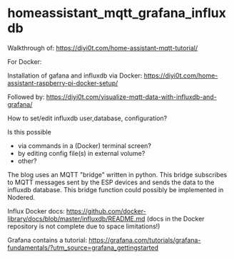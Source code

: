 ﻿# homeassistant_mqtt_grafana_influxdb
 
 Walkthrough of: https://diyi0t.com/home-assistant-mqtt-tutorial/
 
 For Docker:
 
 Installation of gafana and influxdb via Docker:  https://diyi0t.com/home-assistant-raspberry-pi-docker-setup/
 
 Followed by: https://diyi0t.com/visualize-mqtt-data-with-influxdb-and-grafana/
 
 How to set/edit influxdb user,database, configuration?
 
 Is this possible
 
 - via commands in a (Docker) terminal screen?
 - by editing config file(s) in external volume?
 - other?
 
The blog uses an MQTT "bridge" written in python. This bridge subscribes to MQTT messages sent by the ESP devices and sends the data to the influxdb database.
This bridge function could possibly be implemented in Nodered.


Influx Docker docs: https://github.com/docker-library/docs/blob/master/influxdb/README.md (docs in the Docker repository is not complete due to space limitations!)


Grafana contains a tutorial: https://grafana.com/tutorials/grafana-fundamentals/?utm_source=grafana_gettingstarted 
